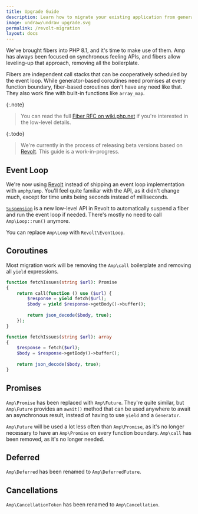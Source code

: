 ```yaml
---
title: Upgrade Guide
description: Learn how to migrate your existing application from generator-based coroutines to fiber-based coroutines.
image: undraw/undraw_upgrade.svg
permalink: /revolt-migration
layout: docs
---
```

We've brought fibers into PHP 8.1, and it's time to make use of them. Amp has always been focused on synchronous feeling APIs, and fibers allow leveling-up that approach, removing all the boilerplate. 

Fibers are independent call stacks that can be cooperatively scheduled by the event loop. While generator-based coroutines need promises at every function boundary, fiber-based coroutines don't have any need like that.
They also work fine with built-in functions like `array_map`.

{:.note}
> You can read the full [Fiber RFC on wiki.php.net](https://wiki.php.net/rfc/fibers) if you're interested in the low-level details.  

{:.todo}
> We're currently in the process of releasing beta versions based on [Revolt](https://revolt.run).
> This guide is a work-in-progress.

## Event Loop

We're now using [Revolt](https://revolt.run) instead of shipping an event loop implementation with `amphp/amp`. You'll feel quite familiar with the API, as it didn't change much, except for time units being seconds instead of milliseconds.

[`Suspension`](https://revolt.run/fibers) is a new low-level API in Revolt to automatically suspend a fiber and run the event loop if needed. There's mostly no need to call `Amp\Loop::run()` anymore.

You can replace `Amp\Loop` with `Revolt\EventLoop`.

## Coroutines

Most migration work will be removing the `Amp\call` boilerplate and removing all `yield` expressions.

```php
function fetchIssues(string $url): Promise
{
    return call(function () use ($url) {
        $response = yield fetch($url);
        $body = yield $response->getBody()->buffer();
        
        return json_decode($body, true);
    });
}
```

```php
function fetchIssues(string $url): array
{
    $response = fetch($url);
    $body = $response->getBody()->buffer();
    
    return json_decode($body, true);
}
```

## Promises

`Amp\Promise` has been replaced with `Amp\Future`. They're quite similar, but `Amp\Future` provides an `await()` method that can be used anywhere to await an asynchronous result, instead of having to use `yield` and a `Generator`.

`Amp\Future` will be used a lot less often than `Amp\Promise`, as it's no longer necessary to have an `Amp\Promise` on every function boundary. `Amp\call` has been removed, as it's no longer needed.

## Deferred

`Amp\Deferred` has been renamed to `Amp\DeferredFuture`.

## Cancellations

`Amp\CancellationToken` has been renamed to `Amp\Cancellation`.